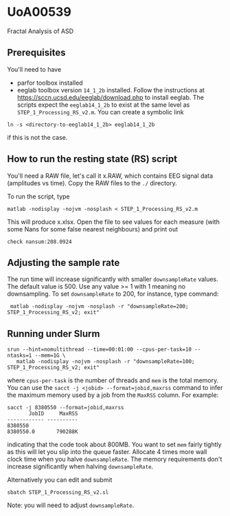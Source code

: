# UoA00539
Fractal Analysis of ASD

## Prerequisites

You'll need to have

 * parfor toolbox installed
 * eeglab toolbox version `14_1_2b` installed. Follow the instructions at https://sccn.ucsd.edu/eeglab/download.php to install eeglab. The scripts expect the `eeglab14_1_2b` to exist at the same level as `STEP_1_Processing_RS_v2.m`. You can create a symbolic link
```
ln -s <directory-to-eeglab14_1_2b> eeglab14_1_2b
``` 
if this is not the case.

## How to run the resting state (RS) script 

You'll need a RAW file, let's call it x.RAW, which contains EEG signal data (amplitudes vs time). Copy the RAW files to the `./` directory. 

To run the script, type
```
matlab -nodisplay -nojvm -nosplash < STEP_1_Processing_RS_v2.m
```
This will produce x.xlsx. Open the file to see values for each measure (with some Nans for some false nearest neighbours)
and print out 
```
check nansum:208.0924
```

## Adjusting the sample rate

The run time will increase significantly with smaller `downsampleRate` values. The default value is 500. Use any value >= 1 with 1 meaning
no downsampling. To set `downsampleRate` to 200, for instance, type command:
```
 matlab -nodisplay -nojvm -nosplash -r "downsampleRate=200; STEP_1_Processing_RS_v2; exit"
``` 

## Running under Slurm 

```
srun --hint=nomultithread --time=00:01:00 --cpus-per-task=10 --ntasks=1 --mem=1G \
   matlab -nodisplay -nojvm -nosplash -r "downsampleRate=100; STEP_1_Processing_RS_v2; exit"
```
where `cpus-per-task` is the number of threads and `mem` is the total memory. You can use the `sacct -j <jobid> --format=jobid,maxrss` command to infer the maximum memory used by a job from the `MaxRSS` column. 
For example:
```
sacct -j 8380550 --format=jobid,maxrss
       JobID     MaxRSS 
------------ ---------- 
8380550                 
8380550.0       790288K
```
indicating that the code took about 800MB. You want to set `mem` fairly tightly as this will let you slip into the queue faster. Allocate 4 times more wall clock time when you halve `downsampleRate`. The memory requirements don't increase significantly when halving `downsampleRate`. 

Alternatively you can edit and submit
```
sbatch STEP_1_Processing_RS_v2.sl
```
Note: you will need to adjust `downsampleRate`.
 
